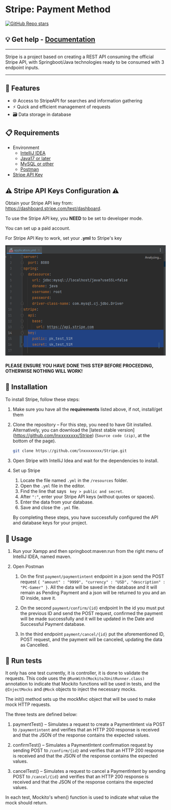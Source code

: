 # Stripe: Payment Method
[![GitHub Repo stars](https://img.shields.io/github/stars/lnxxxxxxxx/Stripe?style=social)](https://github.com/lnxxxxxxxx/Stripe/stargazers)

## 💡 Get help - [Documentation](https://github.com/lnxxxxxxxx/Stripe/DOCUMENTATION.md)

<hr/>

Stripe is a project based on creating a REST API consuming the official Stripe API, with Springboot/Java technologies ready to be consumed with 3 endpoint inputs.

<hr/>

## 🚀 Features
- 🌐 Access to StripeAPI for searches and information gathering
- ⚡ Quick and efficient management of requests
- 🗃️ Data storage in database

## 📋 Requirements

- Environment 
  - [IntelliJ IDEA](https://www.jetbrains.com/idea/download)
  - [Java17 or later](https://www.oracle.com/ar/java/technologies/downloads/)
  - [MySQL or other](https://www.apachefriends.org/download.html)
  - [Postman](https://www.postman.com/product/rest-client/)
- [Stripe API Key](https://stripe.com/)

## ⚠️ Stripe API Keys Configuration ⚠️ 

Obtain your Stripe API key from: https://dashboard.stripe.com/test/dashboard.

To use the Stripe API key, you **NEED** to be set to developer mode.

You can set up a paid account.

For Stripe API Key to work, set your **.yml** to Stripe's key

![For Stripe API Key to work, set your .yml to Stripe's key](./img/StripeKey.png)

#### **PLEASE ENSURE YOU HAVE DONE THIS STEP BEFORE PROCEEDING, OTHERWISE NOTHING WILL WORK!**

## 💾 Installation

To install Stripe, follow these steps:

1. Make sure you have all the **requirements** listed above, if not, install/get them


2. Clone the repository – For this step, you need to have Git installed. Alternatively,
   you can download the [latest stable version] (https://github.com/lnxxxxxxxx/Stripe) (`Source code (zip)`, at the bottom of the page).

    ```bash
    git clone https://github.com/lnxxxxxxxx/Stripe.git
    ```

3. Open Stripe with IntelliJ Idea and wait for the dependencies to install.
4. Set up Stripe
   1. Locate the file named `.yml` in the `/resources` folder.
   2. Open the `.yml` file in the editor.
   4. Find the line that says ` key > public and secret`.
   5. After `":"`, enter your Stripe API keys (without quotes or spaces).
   6. Enter the data from your database.
   7. Save and close the `.yml` file.

   By completing these steps, you have successfully configured the API and database keys for your project.
   
   
## 🔧 Usage

1. Run your Xampp and then springboot:maven:run from the right menu of IntelliJ IDEA, named maven.


2. Open Postman
   1. On the first ``payment/paymentintent`` endpoint in a json send the POST request
``{ "amount" : "9999",
"currency" : "USD",
"description" : "PC-Gamer" }``.
All the data will be saved in the database and it will remain as Pending Payment and a json will be returned to you and an ID inside, save it.

   2. On the second ``payment/confirm/{id}`` endpoint
In the id you must put the previous ID and send the POST request, confirmed the payment will be made successfully and it will be updated in the Date and Successful Payment database.
   3. In the third endpoint ``payment/cancel/{id}`` put the aforementioned ID, POST request, and the payment will be canceled, updating the data as Cancelled.
   
## 🔎 Run tests

It only has one test currently, it is controller, it is done to validate the requests.
This code uses the ``@RunWith(MockitoJUnitRunner.class)`` annotation to indicate that Mockito functions will be used in tests, and the `@InjectMocks` and `@Mock` objects to inject the necessary mocks.

The init() method sets up the mockMvc object that will be used to make mock HTTP requests.

The three tests are defined below:

1. paymentTest() – Simulates a request to create a PaymentIntent via POST to `/paymentintent` and verifies that an HTTP 200 response is received and that the JSON of the response contains the expected values.

2. confirmTest() – Simulates a PaymentIntent confirmation request by sending POST to `/confirm/{id}` and verifies that an HTTP 200 response is received and that the JSON of the response contains the expected values.

3. cancelTest() – Simulates a request to cancel a PaymentIntent by sending POST to `/cancel/{id}` and verifies that an HTTP 200 response is received and that the JSON of the response contains the expected values.

In each test, Mockito's when() function is used to indicate what value the mock should return.

